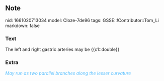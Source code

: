 ## Note
nid: 1661020713034
model: Cloze-7de96
tags: GSSE::!Contributor::Tom_Li
markdown: false

### Text
<div>
  The left and right gastric arteries may be {{c1::double}}
</div>

### Extra
<i><font color="#4FBCFF">May run as two parallel branches along the
lesser curvature</font></i>
